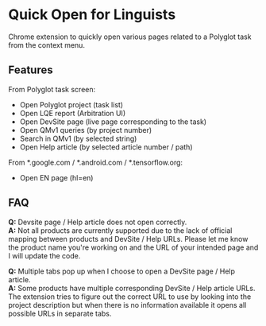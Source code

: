 # Quick Open for Linguists
Chrome extension to quickly open various pages related to a Polyglot task from the context menu.

## Features
From Polyglot task screen:
- Open Polyglot project (task list)
- Open LQE report (Arbitration UI)
- Open DevSite page (live page corresponding to the task)
- Open QMv1 queries (by project number)
- Search in QMv1 (by selected string)
- Open Help article (by selected article number / path)

From \*.google.com / \*.android.com / \*.tensorflow.org:
- Open EN page (hl=en)

## FAQ
**Q:** Devsite page / Help article does not open correctly.  
**A:** Not all products are currently supported due to the lack of official mapping between products and DevSite / Help URLs. Please let me know the product name you're working on and the URL of your intended page and I will update the code.

**Q:** Multiple tabs pop up when I choose to open a DevSite page / Help article.  
**A:** Some products have multiple corresponding DevSite / Help article URLs. The extension tries to figure out the correct URL to use by looking into the project description but when there is no information available it opens all possible URLs in separate tabs.
